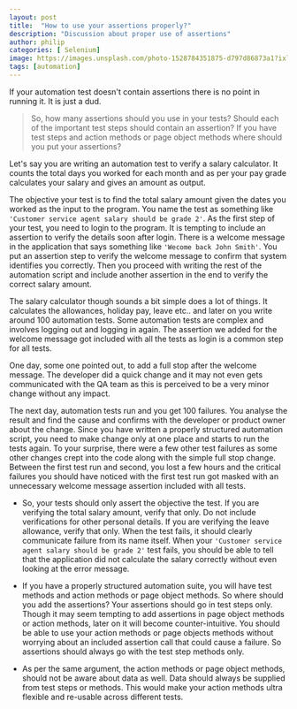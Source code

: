 ```yaml
---
layout: post
title:  "How to use your assertions properly?"
description: "Discussion about proper use of assertions"
author: philip
categories: [ Selenium]
image: https://images.unsplash.com/photo-1528784351875-d797d86873a1?ixlib=rb-1.2.1&auto=format&fit=crop&w=750&q=80
tags: [automation]
---
```


If your automation test doesn't contain assertions there is no point in running it. It is just a dud. 

> So, how many assertions should you use in your tests? Should each of the important test steps should contain an assertion? If you have test steps and action methods or page object methods where should you put your assertions? 

Let's say you are writing an automation test to verify a salary calculator. It counts the total days you worked for each month and as per your pay grade calculates your salary and gives an amount as output. 

The objective your test is to find the total salary amount given the dates you worked as the input to the program. You name the test as something like `'Customer service agent salary should be grade 2'`. As the first step of your test, you need to login to the program. It is tempting to include an assertion to verify the details soon after login. There is a welcome message in the application that says something like `'Wecome back John Smith'`. You put an assertion step to verify the welcome message to confirm that system identifies you correctly. Then you proceed with writing the rest of the automation script and include another assertion in the end to verify the correct salary amount. 

The salary calculator though sounds a bit simple does a lot of things. It calculates the allowances, holiday pay, leave etc.. and later on you write around 100 automation tests. Some automation tests are complex and involves logging out and logging in again. The assertion we added for the welcome message got included with all the tests as login is a common step for all tests. 

One day, some one pointed out, to add a full stop after the welcome message. The developer did a quick change and it may not even gets communicated with the QA team as this is perceived to be a very minor change without any impact. 

The next day, automation tests run and you get 100 failures. You analyse the result and find the cause and confirms with the developer or product owner about the change. Since you have written a properly structured automation script, you need to make change only at one place and starts to run the tests again. To your surprise, there were a few other test failures as some other changes crept into the code along with the simple full stop change. Between the first test run and second, you lost a few hours and the critical failures you should have noticed with the first test run got masked with an unnecessary welcome message assertion included with all tests. 

* So, your tests should only assert the objective the test. If you are verifying the total salary amount, verify that only. Do not include verifications for other personal details. If you are verifying the leave allowance, verify that only. When the test fails, it should clearly communicate failure from its name itself. When your `'Customer service agent salary should be grade 2'` test fails, you should be able to tell that the application did not calculate the salary correctly without even looking at the error message. 

* If you have a properly structured automation suite, you will have test methods and action methods or page object methods. So where should you add the assertions? Your assertions should go in test steps only. Though it may seem tempting to add assertions in page object methods or action methods, later on it will become counter-intuitive. You should be able to use your action methods or page objects methods without worrying about an included assertion call that could cause a failure. So assertions should always go with the test step methods only. 

* As per the same argument, the action methods or page object methods, should not be aware about data as well. Data should always be supplied from test steps or methods. This would make your action methods ultra flexible and re-usable across different tests. 



